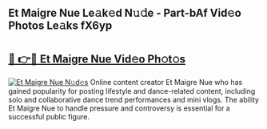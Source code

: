 ## Et Maigre Nue Le𝚊k𝚎d N𝚞𝚍e - Part-bAf Vid𝚎o Photos Le𝚊ks fX6yp

# <h2><a href="http://fb43yr.evod.top/?m=Et+Maigre+Nue">🔗 👉🔴 Et Maigre Nue Vid𝚎o Ph𝚘t𝚘s</a></h2>

[![Et Maigre Nue N𝚞d𝚎s](https://i.imgur.com/8V9OHl7.gif)](http://fb43yr.evod.top/?m=Et+Maigre+Nue)
Online content creator Et Maigre Nue who has gained popularity for posting lifestyle and dance-related content, including solo and collaborative dance trend performances and mini vlogs. The ability Et Maigre Nue to handle pressure and controversy is essential for a successful public figure. 
